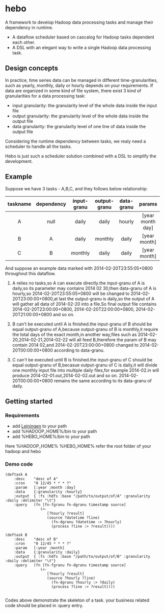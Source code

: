 hebo
=====

A framework to develop Hadoop data processing tasks and manage their dependency in runtime.

* A dataflow scheduler based on cascalog for Hadoop tasks dependent each other.
* A DSL with an elegant way to write a single Hadoop data processing task.

Design concepts
----------------

In practice, time series data can be managed in different time-granularities, such as yearly, monthly, daily or hourly depends on your requirements. If data are organized in some kind of file system, there exist 3 kind of granularities for a data processing task:

 * input granularity: the granularity level of the whole data inside the input file
 * output granularity: the granularity level of the whole data inside the output file
 * data granularity: the granularity level of one line of data inside the output file

Considering the runtime dependency between tasks, we realy need a scheduler to handle all the tasks.

Hebo is just such a scheduler solution combined with a DSL to simplify the development.

Example
--------

Suppose we have 3 tasks - A,B,C, and they follows below relationship:

| taskname |   dependency | input-granu | output-granu | data-granu |      params    |
|:--------:|:------------:|:-----------:|:------------:|:----------:|:--------------:|
| A        |      null    | daily       | daily        | hourly     |[year month day]|
| B        |        A     | daily       | monthly      | daily      |[year month]    |
| C        |        B     | monthly     | daily        | daily      |[year month]    |

 
And suppose an example data marked with 2014-02-20T23:55:05+0800 throughout this dataflow.

1. A relies no tasks,so A can execute directly.the input-granu of A is daily,so its parameter may contains 2014 02 30,then data-granu of A is hourly,so 2014-02-20T23:55:05+0800 will be changed to 2014-02-20T23:00:00+0800,at last the output-granu is daily,so the output of A will gather all data of 2014-02-20 into a file.So final output file contains 2014-02-20T23:00:00+0800, 2014-02-20T22:00:00+0800, 2014-02-20T21:00:00+0800 and so on. 

2. B can't be executed until A is finished.the input-granu of B should be equal output-granu of A,because output-granu of B is monthly,it require the total days of the exact month,in another way,files such as 2014-02-20,2014-02-21,2014-02-22 will all feed B,therefore the param of B may contain 2014 02,and 2014-02-20T23:00:00+0800 changed to 2014-02-20T00:00:00+0800 according to data-granu.

3. C can't be executed until B is finished.the input-granu of C should be equal output-granu of B,becasue output-granu of C is daily,it will divide one monthly input file into multiple daily files,for example 2014-02.in will produce 2014-02-01.out,2014-02-02.out and so on. 2014-02-20T00:00:00+0800 remains the same according to its data-granu of daily.

## Getting started

### Requirements
  * add [Leiningen](http://leiningen.org/) to your path
  * add %HADOOP_HOME%/bin to your path
  * add %HEBO_HOME%/bin to your path

Here %HADOOP_HOME% %HEBO_HOME% refer the root folder of your hadoop and hebo   

### Demo code
```
(deftask A
    :desc    "desc of A"
    :cron    "0 12/45 * * * ?"
    :param   [:year :month :day]
    :data    {:granularity :hourly}
    :output  { :fs :hdfs :base "/path/to/output/of/A" :granularity :daily :delimiter "\t"}
    :query   (fn [fn-fgranu fn-dgranu timestamp source]
                (<- 
                   [?hourly ?result]
                   (source ?datetime ?line)
                     (fn-dgranu ?datetime :> ?hourly)
                     (process ?line :> ?result))))
```
```
(deftask B
    :desc    "desc of B"
    :cron    "0 12/45 * * * ?"
    :param   [:year :month]
    :data    {:granularity :daily}
    :output  { :fs :hdfs :base "/path/to/output/of/B" :granularity :daily :delimiter "\t"}
    :query   (fn [fn-fgranu fn-dgranu timestamp source]
                (<- 
                   [?hourly ?result]
                   (source ?hourly ?line)
                     (fn-dgranu ?hourly :> ?daily)
                     (process ?line :> ?result))))
                     
```
Codes above demonstrate the skeleton of a task. your business related code should be placed in :query entry.

